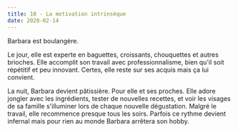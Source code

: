 ```yaml
---
title: 10 - La motivation intrinsèque
date: 2020-02-14
---
```


Barbara est boulangère.

Le jour, elle est experte en baguettes, croissants, chouquettes et autres brioches. Elle accomplit son travail avec professionnalisme, bien qu'il soit répétitif et peu innovant. Certes, elle reste sur ses acquis mais ça lui convient.

La nuit, Barbara devient pâtissière. Pour elle et ses proches. Elle adore jongler avec les ingrédients, tester de nouvelles recettes, et voir les visages de sa famille s'illuminer lors de chaque nouvelle dégustation. Malgré le travail, elle recommence presque tous les soirs. Parfois ce rythme devient infernal mais pour rien au monde Barbara arrêtera son hobby.